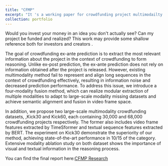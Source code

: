 ```yaml
---
title: "CFMP"
excerpt: "It 's a working paper for crowdfunding project multimodailty reasoning.<br/><img src='/images/cfmp.png'>"
collection: portfolio
---
```


<!--hi world-->




Would you invest your money in an idea you don't actually see? Can my project be funded and realized? This work may provide some shallow reference both for investors and creators .

The goal of crowdfunding ex-ante prediction is to extract the most relevant information about the project in the context of crowdfunding to form reasoning. Unlike ex-post prediction, the ex-ante prediction does not rely on information obtained after the project is released. However, existing multimodality method fail to represent and align long sequences in the context of crowdfunding effectively, resulting in information noise and decreased prediction performance. To address this issue, we introduce a four-modality fusion method, which can realize modular extraction of multiple modalities to adapt to large-scale modality missing datasets and achieve semantic alignment and fusion in video frame space.

In addition, we propose two large-scale multimodality crowdfunding datasets, ,Kick30 and Kick60, each containing 30,000 and 68,000 crowdfunding projects respectively. The former also includes video frame features extracted by TimeSformer and textual sequence features extracted by BERT. The experiment on Kick30 demonstrate the superiority of our method, achieving state-of-the-art performance in 10/15 of the category. Extensive modality ablation study on both dataset shows the importance of visual and textual information in the reasoning process.


You can find the final report here:[CFMP Research](https://zjzhang1999.github.io/assets/Working_CFMP.pdf)




